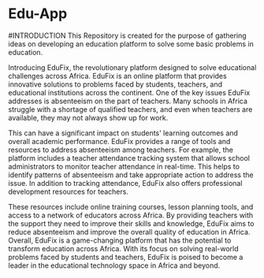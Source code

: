 # Edu-App

#INTRODUCTION
This Repository is created for the purpose of gathering ideas on developing an education platform to solve some basic problems in education.

Introducing EduFix, the revolutionary platform designed to solve educational challenges across Africa. EduFix is an online platform that provides innovative solutions to problems faced by students, teachers, and educational institutions across the continent. One of the key issues EduFix addresses is absenteeism on the part of teachers. Many schools in Africa struggle with a shortage of qualified teachers, and even when teachers are available, they may not always show up for work. 

This can have a significant impact on students' learning outcomes and overall academic performance. EduFix provides a range of tools and resources to address absenteeism among teachers. For example, the platform includes a teacher attendance tracking system that allows school administrators to monitor teacher attendance in real-time. This helps to identify patterns of absenteeism and take appropriate action to address the issue. In addition to tracking attendance, EduFix also offers professional development resources for teachers. 

These resources include online training courses, lesson planning tools, and access to a network of educators across Africa. By providing teachers with the support they need to improve their skills and knowledge, EduFix aims to reduce absenteeism and improve the overall quality of education in Africa. Overall, EduFix is a game-changing platform that has the potential to transform education across Africa. With its focus on solving real-world problems faced by students and teachers, EduFix is poised to become a leader in the educational technology space in Africa and beyond.
